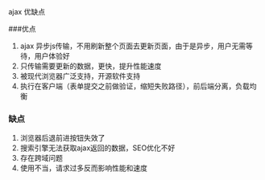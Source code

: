 ajax 优缺点

###优点

1. ajax 异步js传输，不用刷新整个页面去更新页面，由于是异步，用户无需等待，用户体验好
2. 只传输需要更新的数据，更快，提升性能速度
3. 被现代浏览器广泛支持，开源软件支持
4. 执行在客户端（表单提交之前做验证，缩短失败路径），前后端分离，负载均衡

### 缺点
1. 浏览器后退前进按钮失效了
2. 搜索引擎无法获取ajax返回的数据，SEO优化不好
3. 存在跨域问题
4. 使用不当，请求过多反而影响性能和速度